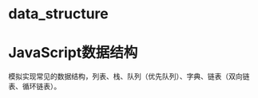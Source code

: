 # data_structure

JavaScript数据结构
======================

模拟实现常见的数据结构，列表、栈、队列（优先队列）、字典、链表（双向链表、循环链表）。
